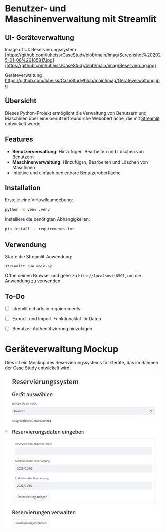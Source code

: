 # Benutzer- und Maschinenverwaltung mit Streamlit
## UI- Geräteverwaltung
Image of UI:
Reservierungssystem
[https://github.com/luheiss/CaseStudy/blob/main/imag/Screenshot%202025-01-06%20185817.jpg](https://github.com/luheiss/CaseStudy/blob/main/imag/Reservierung.jpg)

Geräteverwaltung
https://github.com/luheiss/CaseStudy/blob/main/imag/Gerateverwaltung.jpg

## Übersicht
Dieses Python-Projekt ermöglicht die Verwaltung von Benutzern und Maschinen über eine benutzerfreundliche Weboberfläche, die mit [Streamlit](https://streamlit.io/) entwickelt wurde. 

## Features
- **Benutzerverwaltung**: Hinzufügen, Bearbeiten und Löschen von Benutzern
- **Maschinenverwaltung**: Hinzufügen, Bearbeiten und Löschen von Maschinen
- Intuitive und einfach bedienbare Benutzeroberfläche

## Installation
 Erstelle eine Virtuwlleumgebung:
   ```bash
   python -m venv .venv
   ```
 Installiere die benötigten Abhängigkeiten:
   ```bash
   pip install -r requirements.txt
   ```

## Verwendung
Starte die Streamlit-Anwendung:
```bash
streamlit run main.py
```

Öffne deinen Browser und gehe zu `http://localhost:8501`, um die Anwendung zu verwenden.

## To-Do
- [ ] stremlit echarts in requierements
- [ ] Export- und Import-Funktionalität für Daten
- [ ] Benutzer-Authentifizierung hinzufügen



# Geräteverwaltung Mockup

Dies ist ein Mockup des Reservierungssystems für Geräte, das im Rahmen der Case Study entwickelt wird.

![Mockup Screenshot](imag/Screenshot%202025-01-06%20200114.png)
